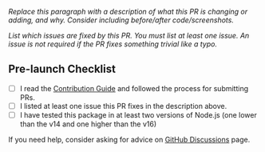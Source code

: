 *Replace this paragraph with a description of what this PR is changing or adding, and why. Consider including before/after code/screenshots.*

*List which issues are fixed by this PR. You must list at least one issue. An issue is not required if the PR fixes something trivial like a typo.*

## Pre-launch Checklist

- [ ] I read the [Contribution Guide](https://github.com/hotaydev/audit-export/blob/main/.github/CONTRIBUTING.md) and followed the process for submitting PRs.
- [ ] I listed at least one issue this PR fixes in the description above.
- [ ] I have tested this package in at least two versions of Node.js (one lower than the v14 and one higher than the v16)

If you need help, consider asking for advice on [GitHub Discussions](https://github.com/hotaydev/audit-export/discussions) page.
